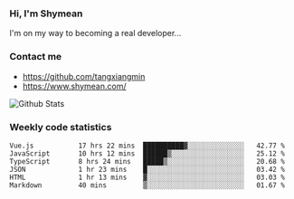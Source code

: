 ### Hi, I'm Shymean

I'm on my way to becoming a real developer...

### Contact me

- <https://github.com/tangxiangmin>
- <https://www.shymean.com/>

![Github Stats](https://github-readme-stats.vercel.app/api?username=tangxiangmin&show_icons=true&theme=dark)


###  Weekly code statistics

<!--START_SECTION:waka-->

```text
Vue.js           17 hrs 22 mins  ██████████▓░░░░░░░░░░░░░░   42.77 %
JavaScript       10 hrs 12 mins  ██████▒░░░░░░░░░░░░░░░░░░   25.12 %
TypeScript       8 hrs 24 mins   █████▒░░░░░░░░░░░░░░░░░░░   20.68 %
JSON             1 hr 23 mins    █░░░░░░░░░░░░░░░░░░░░░░░░   03.42 %
HTML             1 hr 13 mins    ▓░░░░░░░░░░░░░░░░░░░░░░░░   03.03 %
Markdown         40 mins         ▒░░░░░░░░░░░░░░░░░░░░░░░░   01.67 %
```

<!--END_SECTION:waka-->